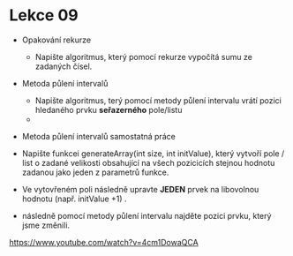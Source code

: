# Lekce 09

 - Opakování rekurze
    - Napište algoritmus, který pomocí rekurze vypočítá sumu ze zadaných čísel.

- Metoda půlení intervalů
  -   Napište algoritmus, terý pomocí metody půlení intervalu vrátí pozici hledaného prvku **seřazerného** pole/listu
  -   
 - Metoda půlení intervalů samostatná práce  
  -   Napište funkcei generateArray(int size, int initValue), který vytvoří pole / list o zadané velikosti obsahující na všech pozicicích stejnou hodnotu zadanou jako jeden z parametrů funkce.
  -   Ve vytovřeném poli následně upravte **JEDEN** prvek na libovolnou hodnotu (např. initValue +1) .
  -   následně pomocí metody půlení intervalu najděte pozici prvku, který jsme změnili.

https://www.youtube.com/watch?v=4cm1DowaQCA


